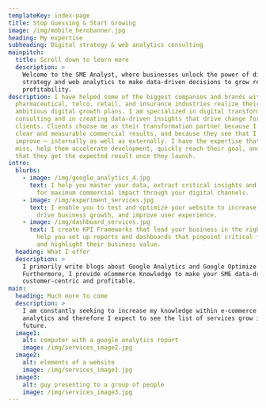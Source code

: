 ```yaml
---
templateKey: index-page
title: Stop Guessing & Start Growing
image: /img/mobile_herobanner.jpg
heading: My expertise
subheading: Digital strategy & web analytics consulting
mainpitch:
  title: Scroll down to learn more
  description: >
    Welcome to the SME Analyst, where businesses unlock the power of digital
    strategy and web analytics to make data-driven decisions to grow revenue and
    profitability.
description: I have helped some of the biggest companies and brands within the
  pharmaceutical, telco, retail, and insurance industries realize their
  ambitious digital growth plans. I am specialized in digital transformation
  consulting and in creating data-driven insights that drive change for my
  clients. Clients choose me as their transformation partner because I produce
  clear and measurable commercial results, and because they see that I help them
  improve – internally as well as externally. I have the expertise that they
  miss, help them accelerate development, quickly reach their goal, and ensure
  that they get the expected result once they launch.
intro:
  blurbs:
    - image: /img/google_analytics_4.jpg
      text: I help you master your data, extract critical insights and activate them
        for maximum commercial impact through your digital channels.
    - image: /img/experiment_services.jpg
      text: I enable you to test and optimize your website to increase conversions,
        drive business growth, and improve user experience.
    - image: /img/dashboard_services.jpg
      text: I create KPI Frameworks that lead your business in the right direction. I
        help you set up reports and dashboards that pinpoint critical factors
        and highlight their business value.
  heading: What I offer
  description: >
    I primarily write blogs about Google Analytics and Google Optimize.
    Furthermore, I provide eCommerce Knowledge to make your SME data-driven,
    customer-centric and profitable.
main:
  heading: Much more to come
  description: >
    I am constantly seeking to increase my knowledge within e-commerce and web
    analytics and therefore I expect to see the list of services grow in the
    future.
  image1:
    alt: computer with a google analytics report
    image: /img/services_image2.jpg
  image2:
    alt: elements of a website
    image: /img/services_image1.jpg
  image3:
    alt: guy presenting to a group of people
    image: /img/services_image3.jpg
---
```

